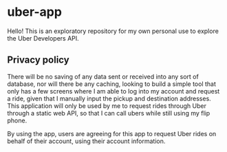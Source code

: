 # uber-app

Hello! This is an exploratory repository for my own personal use to explore the Uber Developers API.

## Privacy policy
There will be no saving of any data sent or received into any sort of database, nor will there be any caching, looking to build a simple tool
that only has a few screens where I am able to log into my account and request a ride, given that I manually input the pickup and destination
addresses. This application will only be used by me to request rides through Uber through a static web API, so that I can call ubers while still
using my flip phone.

By using the app, users are agreeing for this app to request Uber rides on behalf of their account, using their account information.
